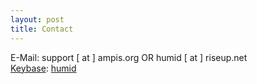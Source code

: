```yaml
---
layout: post
title: Contact
---
```


E-Mail: support [ at ] ampis.org OR humid [ at ] riseup.net  
[Keybase](https://keybase.io): [humid](https://keybase.io/humid)  
